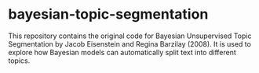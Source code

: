 # bayesian-topic-segmentation

This repository contains the original code for Bayesian Unsupervised Topic Segmentation by Jacob Eisenstein and Regina Barzilay (2008). It is used to explore how Bayesian models can automatically split text into different topics.
